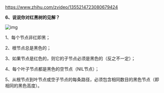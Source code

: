 https://www.zhihu.com/zvideo/1355214723080679424





**6、说说你对红黑树的见解？**

![img](https://pic2.zhimg.com/80/v2-0786ff28e09d4b6a468163b5807e1315_720w.jpg)

1、每个节点非红即黑；

2、根节点总是黑色的；

3、如果节点是红色的，则它的子节点必须是黑色的（反之不一定）；

4、每个叶子节点都是黑色的空节点（NIL节点）；

5、从根节点到叶节点或空子节点的每条路径，必须包含相同数目的黑色节点（即相同的黑色高度）。